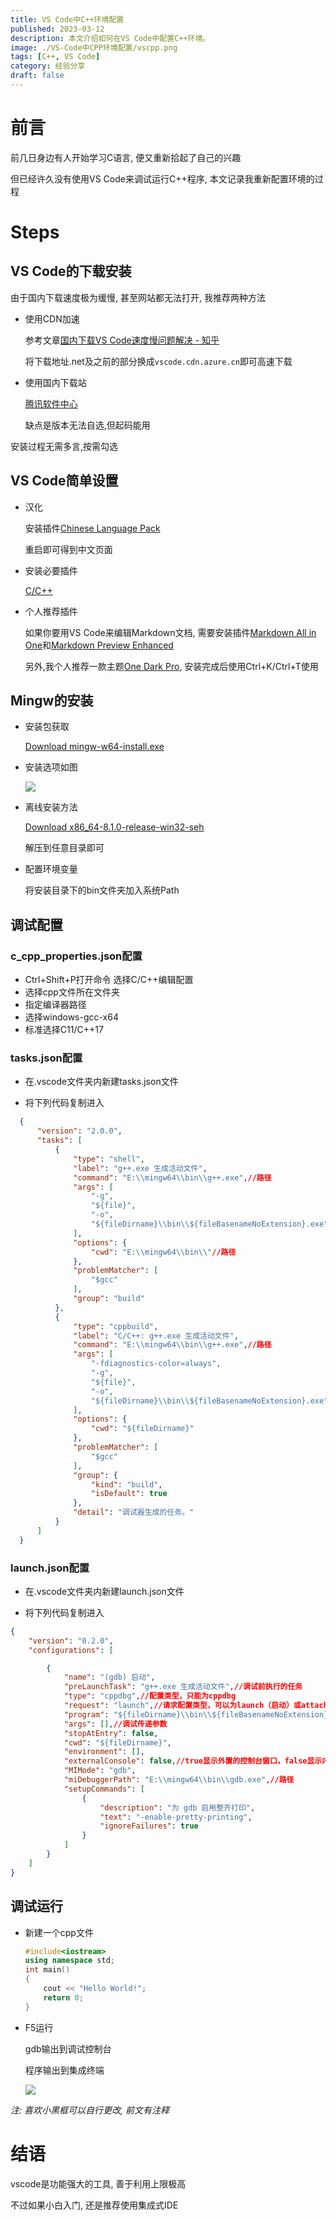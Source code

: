 ```yaml
---
title: VS Code中C++环境配置
published: 2023-03-12
description: 本文介绍如何在VS Code中配置C++环境。
image: ./VS-Code中CPP环境配置/vscpp.png
tags: [C++, VS Code]
category: 经验分享
draft: false
---
```




# 前言

前几日身边有人开始学习C语言, 便又重新拾起了自己的兴趣

但已经许久没有使用VS Code来调试运行C++程序, 本文记录我重新配置环境的过程



# Steps



## VS Code的下载安装

由于国内下载速度极为缓慢, 甚至网站都无法打开, 我推荐两种方法

- 使用CDN加速

  参考文章[国内下载VS Code速度慢问题解决 - 知乎](https://zhuanlan.zhihu.com/p/112215618)

  将下载地址.net及之前的部分换成`vscode.cdn.azure.cn`即可高速下载

- 使用国内下载站

  [腾讯软件中心](https://pc.qq.com/detail/16/detail_22856.html)

  缺点是版本无法自选,但起码能用

安装过程无需多言,按需勾选



## VS Code简单设置

- 汉化

  安装插件[Chinese Language Pack](https://marketplace.visualstudio.com/items?itemName=MS-CEINTL.vscode-language-pack-zh-hans)

  重启即可得到中文页面

- 安装必要插件

  [C/C++](https://marketplace.visualstudio.com/items?itemName=ms-vscode.cpptools)

- 个人推荐插件

  如果你要用VS Code来编辑Markdown文档, 需要安装插件[Markdown All in One](https://marketplace.visualstudio.com/items?itemName=yzhang.markdown-all-in-one)和[Markdown Preview Enhanced](https://marketplace.visualstudio.com/items?itemName=shd101wyy.markdown-preview-enhanced)

  另外,我个人推荐一款主题[One Dark Pro](https://marketplace.visualstudio.com/items?itemName=zhuangtongfa.Material-theme), 安装完成后使用Ctrl+K/Ctrl+T使用



## Mingw的安装

- 安装包获取

  [Download mingw-w64-install.exe](https://sourceforge.net/projects/mingw-w64/files/Toolchains%20targetting%20Win32/Personal%20Builds/mingw-builds/installer/mingw-w64-install.exe/download)

- 安装选项如图

  ![](./VS-Code中CPP环境配置/install.png)

- 离线安装方法

  [Download x86_64-8.1.0-release-win32-seh](https://sourceforge.net/projects/mingw-w64/files/Toolchains%20targetting%20Win64/Personal%20Builds/mingw-builds/8.1.0/threads-win32/seh/x86_64-8.1.0-release-win32-seh-rt_v6-rev0.7z/download)

  解压到任意目录即可

- 配置环境变量

  将安装目录下的bin文件夹加入系统Path



## 调试配置

### c_cpp_properties.json配置

- Ctrl+Shift+P打开命令 选择C/C++编辑配置
- 选择cpp文件所在文件夹
- 指定编译器路径
- 选择windows-gcc-x64
- 标准选择C11/C++17

### tasks.json配置

- 在.vscode文件夹内新建tasks.json文件

- 将下列代码复制进入

```json
  {
      "version": "2.0.0",
      "tasks": [
          {
              "type": "shell",
              "label": "g++.exe 生成活动文件",
              "command": "E:\\mingw64\\bin\\g++.exe",//路径
              "args": [
                  "-g",
                  "${file}",
                  "-o",
                  "${fileDirname}\\bin\\${fileBasenameNoExtension}.exe"//把exe放入bin/
              ],
              "options": {
                  "cwd": "E:\\mingw64\\bin\\"//路径
              },
              "problemMatcher": [
                  "$gcc"
              ],
              "group": "build"
          },
          {
              "type": "cppbuild",
              "label": "C/C++: g++.exe 生成活动文件",
              "command": "E:\\mingw64\\bin\\g++.exe",//路径
              "args": [
                  "-fdiagnostics-color=always",
                  "-g",
                  "${file}",
                  "-o",
                  "${fileDirname}\\bin\\${fileBasenameNoExtension}.exe"//运行exe
              ],
              "options": {
                  "cwd": "${fileDirname}"
              },
              "problemMatcher": [
                  "$gcc"
              ],
              "group": {
                  "kind": "build",
                  "isDefault": true
              },
              "detail": "调试器生成的任务。"
          }
      ]
  }
```

### launch.json配置

- 在.vscode文件夹内新建launch.json文件

- 将下列代码复制进入

```json
{
    "version": "0.2.0",
    "configurations": [

        {
            "name": "(gdb) 启动",
            "preLaunchTask": "g++.exe 生成活动文件",//调试前执行的任务
            "type": "cppdbg",//配置类型，只能为cppdbg
            "request": "launch",//请求配置类型，可以为launch（启动）或attach（附加）
            "program": "${fileDirname}\\bin\\${fileBasenameNoExtension}.exe",//exe路径
            "args": [],//调试传递参数
            "stopAtEntry": false,
            "cwd": "${fileDirname}",
            "environment": [],
            "externalConsole": false,//true显示外置的控制台窗口，false显示内置终端
            "MIMode": "gdb",
            "miDebuggerPath": "E:\\mingw64\\bin\\gdb.exe",//路径
            "setupCommands": [
                {
                    "description": "为 gdb 启用整齐打印",
                    "text": "-enable-pretty-printing",
                    "ignoreFailures": true
                }
            ]
        }
    ]
}
```

## 调试运行

- 新建一个cpp文件

  ```cpp
  #include<iostream>
  using namespace std;
  int main()
  {
      cout << "Hello World!";
      return 0;
  }
  ```

- F5运行

  gdb输出到调试控制台

  程序输出到集成终端

  ![](./VS-Code中CPP环境配置/00002.png)

*注: 喜欢小黑框可以自行更改, 前文有注释*



# 结语

vscode是功能强大的工具, 善于利用上限极高

不过如果小白入门, 还是推荐使用集成式IDE
